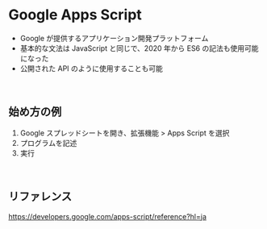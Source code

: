 # Google Apps Script

-   Google が提供するアプリケーション開発プラットフォーム
-   基本的な文法は JavaScript と同じで、2020 年から ES6 の記法も使用可能になった
-   公開された API のように使用することも可能

<br/>

## 始め方の例

1. Google スプレッドシートを開き、拡張機能 > Apps Script を選択
2. プログラムを記述
3. 実行

<br/>

## リファレンス

https://developers.google.com/apps-script/reference?hl=ja
